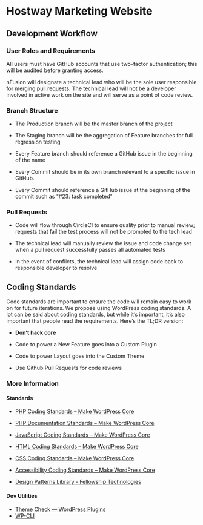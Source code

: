 # Hostway Marketing Website
## Development Workflow

### User Roles and Requirements

All users must have GitHub accounts that use two-factor authentication; this will be audited before granting access.

nFusion will designate a technical lead who will be the sole user responsible for merging pull requests. The technical lead will not be a developer involved in active work on the site and will serve as a point of code review.

### Branch Structure

* The Production branch will be the master branch of the project

* The Staging branch will be the aggregation of Feature branches for full regression testing

* Every Feature branch should reference a GitHub issue in the beginning of the name 

* Every Commit should be in its own branch relevant to a specific issue in GitHub. 

* Every Commit should reference a GitHub issue at the beginning of the commit such as "#23: task completed"

### Pull Requests

* Code will flow through CircleCI to ensure quality prior to manual review; requests that fail the test process will not be promoted to the tech lead

* The technical lead will manually review the issue and code change set when a pull request successfully passes all automated tests

* In the event of conflicts, the technical lead will assign code back to responsible developer to resolve

## Coding Standards

Code standards are important to ensure the code will remain easy to work on for future iterations.  We propose using WordPress coding standards.  A lot can be said about coding standards, but while it’s important, it’s also important that people read the requirements.  Here’s the TL;DR version:

* **Don’t hack core**

* Code to power a New Feature goes into a Custom Plugin

* Code to power Layout goes into the Custom Theme

* Use Github Pull Requests for code reviews

### More Information
#### Standards
* [PHP Coding Standards – Make WordPress Core](https://make.wordpress.org/core/handbook/best-practices/coding-standards/php/)
* [PHP Documentation Standards – Make WordPress Core](https://make.wordpress.org/core/handbook/best-practices/inline-documentation-standards/php/)

* [JavaScript Coding Standards – Make WordPress Core](https://make.wordpress.org/core/handbook/best-practices/coding-standards/javascript/) 

* [HTML Coding Standards – Make WordPress Core](https://make.wordpress.org/core/handbook/best-practices/coding-standards/html/)

* [CSS Coding Standards – Make WordPress Core](https://make.wordpress.org/core/handbook/best-practices/coding-standards/css/) 

* [Accessibility Coding Standards – Make WordPress Core](https://make.wordpress.org/core/handbook/best-practices/coding-standards/accessibility-coding-standards/) 

* [Design Patterns Library - Fellowship Technologies ](http://developer.fellowshipone.com/patterns/code.php)

#### Dev Utilities
* [Theme Check — WordPress Plugins](https://wordpress.org/plugins/theme-check/)
* [WP-CLI](http://wp-cli.org/)

